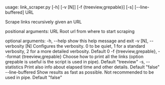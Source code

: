 usage: link_scraper.py [-h] [-v [N]] [-f {treeview,grepable}] [-s] [--line-buffered] URL

Scrape links recursively given an URL

positional arguments:
  URL                   Root url from where to start scraping

optional arguments:
  -h, --help            show this help message and exit
  -v [N], --verbosity [N]
                        Configures the verbosity. 0 to be quiet, 1 for a standard verbosity, 2 for a more detailed verbosity. Default 0
  -f {treeview,grepable}, --format {treeview,grepable}
                        Choose how to print all the links (option grepable is useful is the script is used in pipe). Default "treeview"
  -s, --statistics      Print also info about elapsed time and other details. Default "false"
  --line-buffered       Show results as fast as possible. Not recommended to be used in pipe. Default "false"